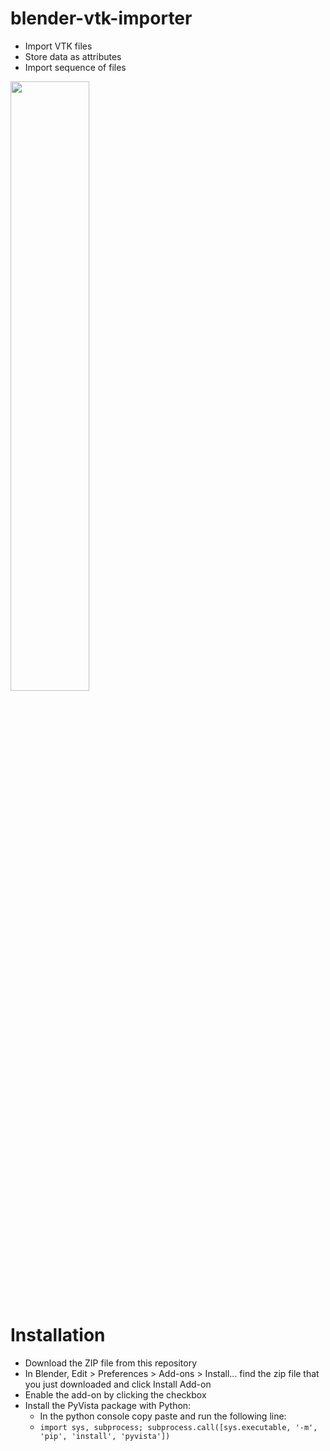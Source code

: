 # blender-vtk-importer
- Import VTK files 
- Store data as attributes
- Import sequence of files 

<img src="tpms.gif" width="50%"/>

# Installation
- Download the ZIP file from this repository
- In Blender, Edit > Preferences > Add-ons > Install... find the zip file that you just downloaded and click Install Add-on
- Enable the add-on by clicking the checkbox
- Install the PyVista package with Python:
  - In the python console copy paste and run the following line: 
  - `import sys, subprocess; subprocess.call([sys.executable, '-m', 'pip', 'install', 'pyvista'])`
